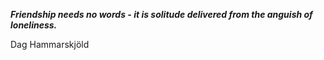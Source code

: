 _**Friendship needs no words - it is solitude delivered from the anguish of loneliness.**_

Dag Hammarskjöld
